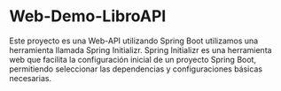 # Web-Demo-LibroAPI
Este proyecto es una Web-API utilizando Spring Boot utilizamos una herramienta llamada Spring Initializr. Spring Initializr es una herramienta web que facilita la configuración inicial de un proyecto Spring Boot, permitiendo seleccionar las dependencias y configuraciones básicas necesarias.
